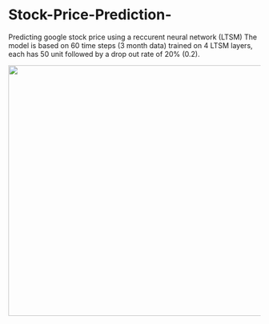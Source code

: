 # Stock-Price-Prediction-
Predicting google stock price using a reccurent neural network (LTSM)
The model is based on 60 time steps (3 month data) trained on 4 LTSM layers, each has 50 unit followed by a drop out rate of 20% (0.2). 

<p align="center"> <img width="660" height="500" src="https://drive.google.com/uc?export=view&id=1j_pWCMtK-6dFGI_kz9GTJUvhyCstrjlq"> </p>
